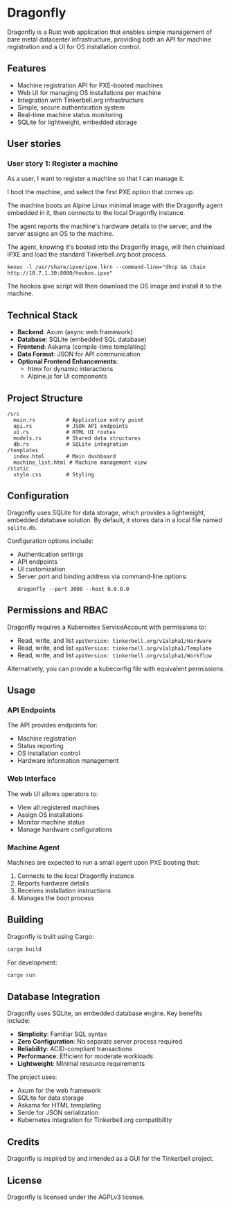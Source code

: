 # Dragonfly

Dragonfly is a Rust web application that enables simple management of bare metal datacenter infrastructure, providing both an API for machine registration and a UI for OS installation control.

## Features

- Machine registration API for PXE-booted machines
- Web UI for managing OS installations per machine
- Integration with Tinkerbell.org infrastructure
- Simple, secure authentication system
- Real-time machine status monitoring
- SQLite for lightweight, embedded storage

## User stories

### User story 1: Register a machine

As a user, I want to register a machine so that I can manage it.

I boot the machine, and select the first PXE option that comes up.

The machine boots an Alpine Linux minimal image with the Dragonfly agent embedded in it,
then connects to the local Dragonfly instance.

The agent reports the machine's hardware details to the server, and the server assigns an OS to the machine.

The agent, knowing it's booted into the Dragonfly image, will then chainload IPXE and load the standard Tinkerbell.org boot process.

```
kexec -l /usr/share/ipxe/ipxe.lkrn --command-line="dhcp && chain http://10.7.1.30:8080/hookos.ipxe"
```

The hookos.ipxe script will then download the OS image and install it to the machine.

## Technical Stack

- **Backend**: Axum (async web framework)
- **Database**: SQLite (embedded SQL database)
- **Frontend**: Askama (compile-time templating)
- **Data Format**: JSON for API communication
- **Optional Frontend Enhancements**: 
  - htmx for dynamic interactions
  - Alpine.js for UI components

## Project Structure

```
/src
  main.rs          # Application entry point
  api.rs           # JSON API endpoints
  ui.rs            # HTML UI routes
  models.rs        # Shared data structures
  db.rs            # SQLite integration
/templates
  index.html       # Main dashboard
  machine_list.html # Machine management view
/static
  style.css        # Styling
```

## Configuration

Dragonfly uses SQLite for data storage, which provides a lightweight, embedded database solution. By default, it stores data in a local file named `sqlite.db`.

Configuration options include:
- Authentication settings
- API endpoints
- UI customization
- Server port and binding address via command-line options:
  ```
  dragonfly --port 3000 --host 0.0.0.0
  ```

## Permissions and RBAC

Dragonfly requires a Kubernetes ServiceAccount with permissions to:
- Read, write, and list `apiVersion: tinkerbell.org/v1alpha1/Hardware`
- Read, write, and list `apiVersion: tinkerbell.org/v1alpha1/Template`
- Read, write, and list `apiVersion: tinkerbell.org/v1alpha1/Workflow`

Alternatively, you can provide a kubeconfig file with equivalent permissions.

## Usage

### API Endpoints

The API provides endpoints for:
- Machine registration
- Status reporting
- OS installation control
- Hardware information management

### Web Interface

The web UI allows operators to:
- View all registered machines
- Assign OS installations
- Monitor machine status
- Manage hardware configurations

### Machine Agent

Machines are expected to run a small agent upon PXE booting that:
1. Connects to the local Dragonfly instance
2. Reports hardware details
3. Receives installation instructions
4. Manages the boot process

## Building

Dragonfly is built using Cargo:

```bash
cargo build
```

For development:
```bash
cargo run
```

## Database Integration

Dragonfly uses SQLite, an embedded database engine. Key benefits include:

- **Simplicity**: Familiar SQL syntax
- **Zero Configuration**: No separate server process required
- **Reliability**: ACID-compliant transactions
- **Performance**: Efficient for moderate workloads
- **Lightweight**: Minimal resource requirements

The project uses:
- Axum for the web framework
- SQLite for data storage
- Askama for HTML templating
- Serde for JSON serialization
- Kubernetes integration for Tinkerbell.org compatibility

## Credits

Dragonfly is inspired by and intended as a GUI for the Tinkerbell project.

## License

Dragonfly is licensed under the AGPLv3 license.
